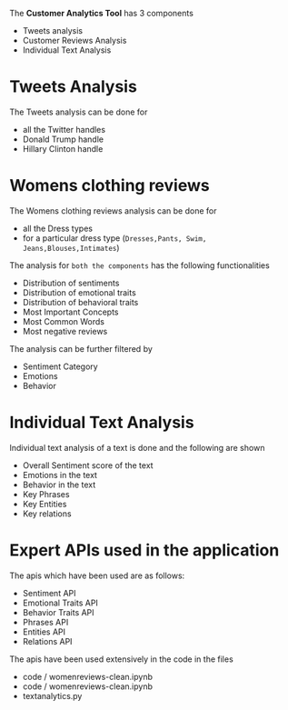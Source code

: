 The **Customer Analytics Tool**  has 3 components   
* Tweets analysis       
* Customer Reviews Analysis 
* Individual Text Analysis     

# Tweets Analysis   

The Tweets analysis can be done for 
* all the Twitter handles   
* Donald Trump handle   
* Hillary Clinton handle   

# Womens clothing reviews

The Womens clothing reviews analysis can be done for 
* all the Dress types  
* for a particular dress type (`Dresses,Pants, Swim, Jeans,Blouses,Intimates`)

The analysis for `both the components` has the following functionalities   
* Distribution of sentiments  
* Distribution of emotional traits  
* Distribution of behavioral traits   
* Most Important Concepts  
* Most Common Words         
* Most negative reviews     

The analysis can be further filtered by    
* Sentiment Category        
* Emotions   
* Behavior    

# Individual Text Analysis 
Individual text analysis of a text is done and the following are shown   
* Overall Sentiment score of the text   
* Emotions in the text   
* Behavior in the text   
* Key Phrases   
* Key Entities   
* Key relations  

# Expert APIs used in the application   
The apis which have been used are as follows:
* Sentiment API   
* Emotional Traits  API        
* Behavior Traits API   
* Phrases API   
* Entities API   
* Relations API     

The apis have been used extensively in the code in the files
* code / womenreviews-clean.ipynb   
* code / womenreviews-clean.ipynb   
* textanalytics.py  